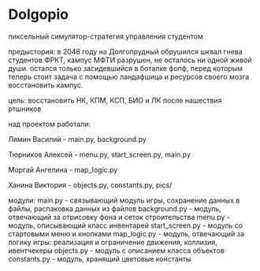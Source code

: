 # Dolgopio

пиксельный симулятор-стратегия управления студентом

предыстория: в 2048 году на Долгопрудный обрушился шквал гнева студентов ФРКТ, кампус МФТИ разрушен, не осталось ни одной живой души. остался только засидевшийся в боталке фопф, перед которым теперь стоит задача с помощью ландафшица и ресурсов своего мозга восстановить кампус.

цель: восстановить НК, КПМ, КСП, БИО и ЛК после нашествия ртшников

над проектом работали:

Лямин Василий - main.py, background.py

Тюрников Алексей - menu.py, start_screen.py, main.py

Моргай Ангелина - map_logic.py

Ханина Виктория - objects.py, constants.py, pics/

модули:
main.py - связывающий модуль игры, сохранение данных в файлы, распаковка данных из файлов
background.py - модуль, отвечающий за отрисовку фона и сеток строительства
menu.py - модуль, описывающий класс инвентарей
start_screen.py - модуль со стартовыми меню и кнопками
map_logic.py - модуль, отвечающий за логику игры: реализация и ограничение движения, коллизия, ивентчекеры
objects.py - модуль с описанием класса объектов
constants.py - модуль, хранящий цветовые константы
